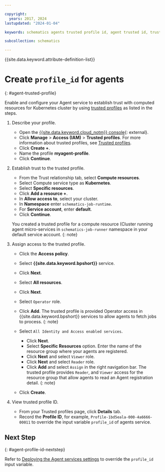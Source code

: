 ```yaml
---

copyright:
  years: 2017, 2024
lastupdated: "2024-01-04"

keywords: schematics agents trusted profile id, agent trusted id, trusted profile,

subcollection: schematics

---
```


{{site.data.keyword.attribute-definition-list}}


# Create `profile_id` for agents
{: #agent-trusted-profile}

Enable and configure your Agent service to establish trust with computed resources for Kubernetes cluster by using [trusted profiles](/docs/account?topic=account-create-trusted-profile#create-profile-compute) as listed in the steps.

1. Describe your profile.
   - Open the [{{site.data.keyword.cloud_notm}} console](https://cloud.ibm.com){: external}.
   - Click **Manage** > **Access (IAM)** > **Trusted profiles**. For more information about trusted profiles, see [Trusted profiles](/docs/account?topic=account-create-trusted-profile&interface=ui).
   - Click **Create +**.
   - Name the profile **myagent-profile**.
   - Click **Continue**.
 
2. Establish trust to the trusted profile.
   - From the Trust relationship tab, select **Compute resources**.
   - Select Compute service type as **Kubernetes**.
   - Select **Specific resources**.
   - Click **Add a resource +**.
   - In **Allow access to**, select your cluster.
   - In **Namespace** enter `schematics-job-runtime`.
   - For **Service account**, enter **default**.
   - Click **Continue**.

   You created a trusted profile for a compute resource (Cluster running agent micro-services in `schematics-job-runner` namespace in your default service account.
   {: note}

3. Assign access to the trusted profile.

   - Click the **Access policy**.
   - Select **{{site.data.keyword.bpshort}}** service.
   - Click **Next**.
   - Select **All resources**.
   - Click **Next**.
   - Select `Operator` role.
   - Click **Add**.
     The trusted profile is provided Operator access in {{site.data.keyword.bpshort}} services to allow agents to fetch jobs to process.
     {: note}

   - Select `All Identity and Access enabled services`.
      - Click **Next**.
      - Select **Specific Resources** option. Enter the name of the resource group where your agents are registered.
      - Click **Next** and select `Viewer` role.
      - Click **Next** and select `Reader` role.
      - Click **Add** and select `Assign` in the right navigation bar.
        The trusted profile provides `Reader`, and `Viewer` access for the resource group that allow agents to read an Agent registration detail.
        {: note}

   - Click **Create**.

4. View trusted profile ID.

   - From your Trusted profiles page, click **Details** tab.
   - Record the **Profile ID**, for example, `Profile-1bd5eala-000-4a6666-00011` to override the input variable `profile_id` of agents service.

## Next Step
{: #agent-profile-id-nextstep}

Refer to [Deploying the Agent services settings](/docs/schematics?topic=schematics-agents-setup#agents-setup-svc) to override the `profile_id` input variable.
